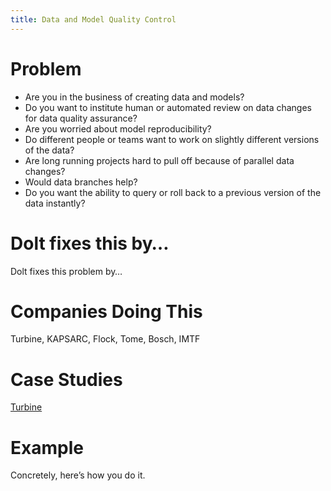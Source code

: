 ```yaml
---
title: Data and Model Quality Control
---
```


# Problem

* Are you in the business of creating data and models? 
* Do you want to institute human or automated review on data changes for data quality assurance?
* Are you worried about model reproducibility? 
* Do different people or teams want to work on slightly different versions of the data? 
* Are long running projects hard to pull off because of parallel data changes? 
* Would data branches help?
* Do you want the ability to query or roll back to a previous version of the data instantly?

# Dolt fixes this by…

Dolt fixes this problem by…

# Companies Doing This

Turbine, KAPSARC, Flock, Tome, Bosch, IMTF

# Case Studies

[Turbine](https://www.dolthub.com/blog/2022-08-17-dolt-turbine/)

# Example

Concretely, here’s how you do it.

